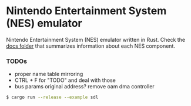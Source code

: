 # Nintendo Entertainment System (NES) emulator

Nintendo Entertainment System (NES) emulator written in Rust. Check the [docs folder](docs/README.md) that summarizes information about each NES component.

### TODOs

- proper name table mirroring
- CTRL + F for "TODO" and deal with those
- bus params original address? remove oam dma controller

```bash
$ cargo run --release --example sdl
```
